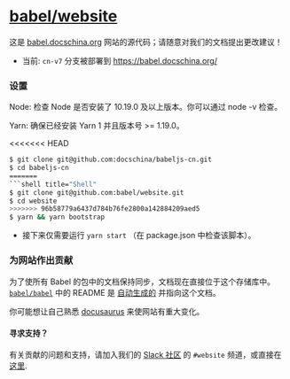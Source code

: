 # [babel/website](https://babel.docschina.org/)

这是 [babel.docschina.org](https://babel.docschina.org/) 网站的源代码；请随意对我们的文档提出更改建议！

- 当前: `cn-v7` 分支被部署到 https://babel.docschina.org/

### 设置

Node: 检查 Node 是否安装了 10.19.0 及以上版本。你可以通过 node -v 检查。

Yarn: 确保已经安装 Yarn 1 并且版本号 >= 1.19.0。

<<<<<<< HEAD
```bash
$ git clone git@github.com:docschina/babeljs-cn.git
$ cd babeljs-cn
=======
```shell title="Shell"
$ git clone git@github.com:babel/website.git
$ cd website
>>>>>>> 96b58779a6437d784b76fe2800a142884209aed5
$ yarn && yarn bootstrap
```

- 接下来仅需要运行 `yarn start` （在 package.json 中检查该脚本）。

### 为网站作出贡献

为了使所有 Babel 的包中的文档保持同步，文档现在直接位于这个存储库中。 [`babel/babel`](https://github.com/babel/babel) 中的 README 是 [自动生成的](https://github.com/babel/babel/blob/main/scripts/generators/readmes.js) 并指向这个文档。

你可能想让自己熟悉 [docusaurus](https://docusaurus.io/docs/en/installation) 来使网站有重大变化。

#### 寻求支持？

有关贡献的问题和支持，请加入我们的 [Slack 社区](https://slack.babeljs.io/) 的 `#website` 频道，或直接在 [这里](https://babeljs.slack.com/messages/website).
